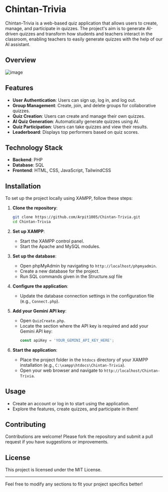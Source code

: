 # Chintan-Trivia

Chintan-Trivia is a web-based quiz application that allows users to create, manage, and participate in quizzes. The project's aim is to generate AI-driven quizzes and transform how students and teachers interact in the classroom, enabling teachers to easily generate quizzes with the help of our AI assistant.

## Overview
![image](https://github.com/user-attachments/assets/bfd26d4c-1476-42d5-9a2d-ffd44cd410e0)

## Features
- **User Authentication**: Users can sign up, log in, and log out.
- **Group Management**: Create, join, and delete groups for collaborative quizzes.
- **Quiz Creation**: Users can create and manage their own quizzes.
- **AI Quiz Generation**: Automatically generate quizzes using AI.
- **Quiz Participation**: Users can take quizzes and view their results.
- **Leaderboard**: Displays top performers based on quiz scores.

## Technology Stack
- **Backend**: PHP
- **Database**: SQL
- **Frontend**: HTML, CSS, JavaScript, TailwindCSS

## Installation

To set up the project locally using XAMPP, follow these steps:

1. **Clone the repository**:
   ```bash
   git clone https://github.com/Arpit1005/Chintan-Trivia.git
   cd Chintan-Trivia
   ```
2. **Set up XAMPP**:
   - Start the XAMPP control panel.
   - Start the Apache and MySQL modules.

3. **Set up the database**:
   - Open phpMyAdmin by navigating to `http://localhost/phpmyadmin`.
   - Create a new database for the project.
   - Run SQL commands given in the Structure.sql file

4. **Configure the application**:
   - Update the database connection settings in the configuration file (e.g., `Connect.php`).

5. **Add your Gemini API key**:
   - Open `QuizCreate.php`.
   - Locate the section where the API key is required and add your Gemini API key:
     ```js
     const apiKey = 'YOUR_GEMINI_API_KEY_HERE';
     ```

6. **Start the application**:
   - Place the project folder in the `htdocs` directory of your XAMPP installation (e.g., `C:\xampp\htdocs\Chintan-Trivia`).
   - Open your web browser and navigate to `http://localhost/Chintan-Trivia`.

## Usage

- Create an account or log in to start using the application.
- Explore the features, create quizzes, and participate in them!

## Contributing

Contributions are welcome! Please fork the repository and submit a pull request if you have suggestions or improvements.

## License

This project is licensed under the MIT License.

---

Feel free to modify any sections to fit your project specifics better!
